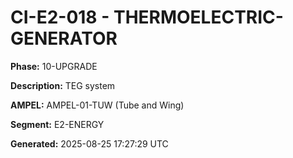 # CI-E2-018 - THERMOELECTRIC-GENERATOR

**Phase:** 10-UPGRADE

**Description:** TEG system

**AMPEL:** AMPEL-01-TUW (Tube and Wing)

**Segment:** E2-ENERGY

**Generated:** 2025-08-25 17:27:29 UTC
